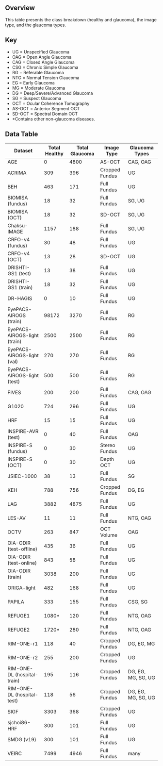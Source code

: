 ## Overview
This table presents the class breakdown (healthy and glaucoma), the image type, and the glaucoma types.

## Key
- UG = Unspecified Glaucoma
- OAG = Open Angle Glaucoma
- CAG = Closed Angle Glaucoma
- CSG = Chronic Simple Glaucoma
- RG = Referable Glaucoma
- NTG = Normal Tension Glaucoma
- EG = Early Glaucoma
- MG = Moderate Glaucoma
- DG = Deep/Severe/Advanced Glaucoma
- SG = Suspect Glaucoma
- OCT = Ocular Coherence Tomography
- AS-OCT = Anterior Segment OCT
- SD-OCT = Spectral Domain OCT
- *Contains other non-glaucoma diseases. 

## Data Table
| Dataset   | Total Healthy | Total Glaucoma | Image Type | Glaucoma Types |
| ------------- | ------------- | ------------- | ------------- | ------------- |
| AGE  | 0  | 4800 | AS-OCT | CAG, OAG |
| ACRIMA  | 309  | 396 | Cropped Fundus | UG |
| BEH | 463 | 171 | Full Fundus | UG |
| BIOMISA (fundus) | 18  | 32 | Full Fundus | SG, UG |
| BIOMISA (OCT) | 18  | 32 | SD-OCT | SG, UG |
| Chaksu-IMAGE | 1157 | 188 | Full Fundus | SG, UG |
| CRFO-v4 (fundus) | 30 | 48 | Full Fundus  | UG |
| CRFO-v4 (OCT) | 13 | 28 | SD-OCT  | UG |
| DRISHTI-GS1 (test) | 13  | 38 | Full Fundus | UG |
| DRISHTI-GS1 (train) | 18  | 32 | Full Fundus | UG |
| DR-HAGIS | 0 | 10 | Full Fundus | UG |
| EyePACS-AIROGS (train) | 98172 | 3270 | Full Fundus | RG |
| EyePACS-AIROGS-light (train) | 2500 | 2500 | Full Fundus | RG |
| EyePACS-AIROGS-light (val) | 270 | 270 | Full Fundus | RG |
| EyePACS-AIROGS-light (test) | 500 | 500 | Full Fundus | RG |
| FIVES | 200 | 200 | Full Fundus | CAG, OAG |
| G1020 | 724 | 296 | Full Fundus | UG |
| HRF | 15 | 15 | Full Fundus | UG |
| INSPIRE-AVR (test) | 0 | 40 | Full Fundus | OAG |
| INSPIRE-S (fundus) | 0 | 30 | Stereo Fundus | UG |
| INSPIRE-S (OCT) | 0 | 30 | Depth OCT | UG |
| JSIEC-1000 | 38 | 13 | Full Fundus | SG |
| KEH | 788 | 756 | Cropped Fundus | DG, EG |
| LAG | 3882 | 4875 | Full Fundus | UG |
| LES-AV | 11 | 11 | Full Fundus | NTG, OAG |
| OCTV | 263 | 847 | OCT Volume | OAG |
| OIA-ODIR (test-offline)| 435 | 36 | Full Fundus | UG |
| OIA-ODIR (test-online)| 843 | 58 | Full Fundus | UG |
| OIA-ODIR (train)| 3038 | 200 | Full Fundus | UG |
| ORIGA-light | 482 | 168 | Full Fundus | UG |
| PAPILA | 333 | 155 | Full Fundus | CSG, SG |
| REFUGE1 | 1080* | 120 | Full Fundus | NTG, OAG |
| REFUGE2 | 1720* | 280 | Full Fundus | NTG, OAG |
| RIM-ONE-r1 | 118 | 40 | Cropped Fundus | DG, EG, MG |
| RIM-ONE-r2 | 255 | 200 | Cropped Fundus | UG |
| RIM-ONE-DL (hospital-train) | 195 | 116 | Cropped Fundus | DG, EG, MG, SG, UG |
| RIM-ONE-DL (hospital-test) | 118 | 56 | Cropped Fundus | DG, EG, MG, SG, UG |
| SIGF | 3303 | 368 | Cropped Fundus | UG |
| sjchoi86-HRF | 300 | 101 | Full Fundus | UG |
| SMDG (v19) | 300 | 101 | Full Fundus | UG |
| VEIRC | 7499 | 4946 | Full Fundus | many |
